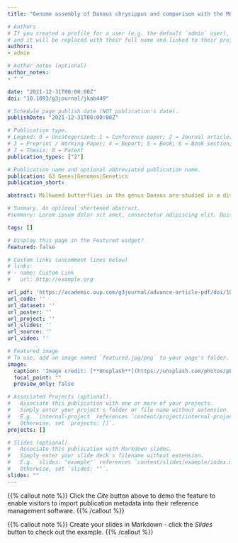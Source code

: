 ```yaml
---
title: "Genome assembly of Danaus chrysippus and comparison with the Monarch Danaus plexippus"

# Authors
# If you created a profile for a user (e.g. the default `admin` user), write the username (folder name) here 
# and it will be replaced with their full name and linked to their profile.
authors:
- admin

# Author notes (optional)
author_notes:
- " "

date: "2021-12-31T00:00:00Z"
doi: "10.1093/g3journal/jkab449"

# Schedule page publish date (NOT publication's date).
publishDate: "2021-12-31T00:00:00Z"

# Publication type.
# Legend: 0 = Uncategorized; 1 = Conference paper; 2 = Journal article;
# 3 = Preprint / Working Paper; 4 = Report; 5 = Book; 6 = Book section;
# 7 = Thesis; 8 = Patent
publication_types: ["2"]

# Publication name and optional abbreviated publication name.
publication: G3 Genes|Genomes|Genetics
publication_short:

abstract: Milkweed butterflies in the genus Danaus are studied in a diverse range of research fields including the neurobiology of migration, biochemistry of plant detoxification, host-parasite interactions, evolution of sex chromosomes, and speciation. We have assembled a nearly chromosomal genome for Danaus chrysippus (known as the African Monarch, African Queen, and Plain Tiger) using long read sequencing data. This species is of particular interest for the study of genome structural change and its consequences for evolution. Comparison with the genome of the North American Monarch Danaus plexippus reveals generally strong synteny, but highlights three inversion differences. The three chromosomes involved were previously found to carry peaks of intra-specific differentiation in D. chrysippus in Africa, suggesting that these inversions may be polymorphic and associated with local adaptation. The D. chrysippus genome is over 40% larger than that of D. plexippus, and nearly all of the additional ∼100 Megabases of DNA comprises repeats. Future comparative genomic studies within this genus will shed light on the evolution of genome architecture.

# Summary. An optional shortened abstract.
#summary: Lorem ipsum dolor sit amet, consectetur adipiscing elit. Duis posuere tellus ac convallis placerat. Proin tincidunt magna sed ex sollicitudin condimentum.

tags: []

# Display this page in the Featured widget?
featured: false

# Custom links (uncomment lines below)
# links:
# - name: Custom Link
#   url: http://example.org

url_pdf: 'https://academic.oup.com/g3journal/advance-article-pdf/doi/10.1093/g3journal/jkab449/42004141/jkab449.pdf'
url_code: ''
url_dataset: ''
url_poster: ''
url_project: ''
url_slides: ''
url_source: ''
url_video: ''

# Featured image
# To use, add an image named `featured.jpg/png` to your page's folder. 
image:
  caption: 'Image credit: [**Unsplash**](https://unsplash.com/photos/pLCdAaMFLTE)'
  focal_point: ""
  preview_only: false

# Associated Projects (optional).
#   Associate this publication with one or more of your projects.
#   Simply enter your project's folder or file name without extension.
#   E.g. `internal-project` references `content/project/internal-project/index.md`.
#   Otherwise, set `projects: []`.
projects: []

# Slides (optional).
#   Associate this publication with Markdown slides.
#   Simply enter your slide deck's filename without extension.
#   E.g. `slides: "example"` references `content/slides/example/index.md`.
#   Otherwise, set `slides: ""`.
slides: ""
---
```


{{% callout note %}}
Click the *Cite* button above to demo the feature to enable visitors to import publication metadata into their reference management software.
{{% /callout %}}

{{% callout note %}}
Create your slides in Markdown - click the *Slides* button to check out the example.
{{% /callout %}}
